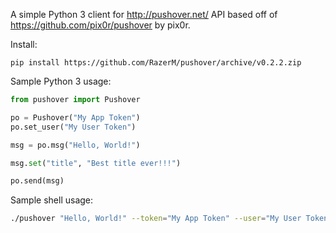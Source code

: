 A simple Python 3 client for http://pushover.net/ API based off of https://github.com/pix0r/pushover by pix0r.

Install:

    pip install https://github.com/RazerM/pushover/archive/v0.2.2.zip

Sample Python 3 usage:

```python
from pushover import Pushover

po = Pushover("My App Token")
po.set_user("My User Token")

msg = po.msg("Hello, World!")

msg.set("title", "Best title ever!!!")

po.send(msg)
```

Sample shell usage:

```bash
./pushover "Hello, World!" --token="My App Token" --user="My User Token"
```

